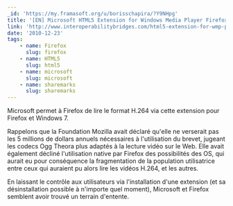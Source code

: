 ```yaml
---
_id: 'https://my.framasoft.org/u/borisschapira/?Y9NHpg'
title: '[EN] Microsoft HTML5 Extension for Windows Media Player Firefox Plug-in'
link: 'http://www.interoperabilitybridges.com/html5-extension-for-wmp-plugin'
date: '2010-12-23'
tags:
    - name: Firefox
      slug: firefox
    - name: HTML5
      slug: html5
    - name: microsoft
      slug: microsoft
    - name: sharemarks
      slug: sharemarks
---
```


<div class="markdown"><p>Microsoft permet à Firefox de lire le format H.264 via cette extension pour Firefox et Windows 7. </p>
<p>Rappelons que la Foundation Mozilla avait déclaré qu'elle ne verserait pas les 5 millions de dollars annuels nécessaires à l'utilisation du brevet, jugeant les codecs Ogg Theora plus adaptés à la lecture vidéo sur le Web. Elle avait également décliné l'utilisation native par Firefox des possibilités des OS, qui aurait eu pour conséquence la fragmentation de la population utilisatrice entre ceux qui auraient pu alors lire les vidéos H.264, et les autres. </p>
<p>En laissant le contrôle aux utilisateurs via l'installation d'une extension (et sa désinstallation possible à n'importe quel moment), Microsoft et Firefox semblent avoir trouvé un terrain d'entente.
</p></div>
